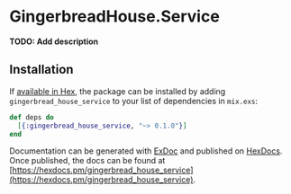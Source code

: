 # GingerbreadHouse.Service

**TODO: Add description**

## Installation

If [available in Hex](https://hex.pm/docs/publish), the package can be installed
by adding `gingerbread_house_service` to your list of dependencies in `mix.exs`:

```elixir
def deps do
  [{:gingerbread_house_service, "~> 0.1.0"}]
end
```

Documentation can be generated with [ExDoc](https://github.com/elixir-lang/ex_doc)
and published on [HexDocs](https://hexdocs.pm). Once published, the docs can
be found at [https://hexdocs.pm/gingerbread_house_service](https://hexdocs.pm/gingerbread_house_service).

